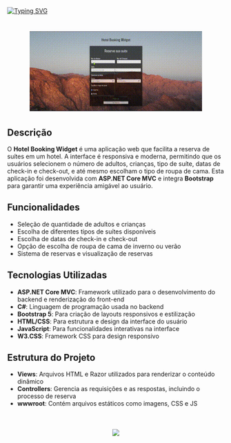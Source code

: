 <a href="https://git.io/typing-svg" class="text-center">
    <img src="https://readme-typing-svg.demolab.com?font=Silkscreen&size=20&duration=1500&pause=1000&=true&multiline=true&repeat=false&random=false&width=700&height=110&lines=Hotel+Booking+Widget"
         alt="Typing SVG" />
</a>

<h1 align="center">
  <img alt="videoSite" title="videoSite" src="SiteHotel/wwwroot/assets/video-hotel-checkin.gif"/>
</h1>

## Descrição
O **Hotel Booking Widget** é uma aplicação web que facilita a reserva de suítes em um hotel. A interface é responsiva e moderna, permitindo que os usuários selecionem o número de adultos, crianças, tipo de suíte, datas de check-in e check-out, e até mesmo escolham o tipo de roupa de cama. Esta aplicação foi desenvolvida com **ASP.NET Core MVC** e integra **Bootstrap** para garantir uma experiência amigável ao usuário.

## Funcionalidades
- Seleção de quantidade de adultos e crianças
- Escolha de diferentes tipos de suítes disponíveis
- Escolha de datas de check-in e check-out
- Opção de escolha de roupa de cama de inverno ou verão
- Sistema de reservas e visualização de reservas

## Tecnologias Utilizadas
- **ASP.NET Core MVC**: Framework utilizado para o desenvolvimento do backend e renderização do front-end
- **C#**: Linguagem de programação usada no backend
- **Bootstrap 5**: Para criação de layouts responsivos e estilização
- **HTML/CSS**: Para estrutura e design da interface do usuário
- **JavaScript**: Para funcionalidades interativas na interface
- **W3.CSS**: Framework CSS para design responsivo

## Estrutura do Projeto
- **Views**: Arquivos HTML e Razor utilizados para renderizar o conteúdo dinâmico
- **Controllers**: Gerencia as requisições e as respostas, incluindo o processo de reserva
- **wwwroot**: Contém arquivos estáticos como imagens, CSS e JS


<h1 align="center">
<img src="https://readme-typing-svg.herokuapp.com/?font=Silkscreen&size=35&center=true&vCenter=true&width=700&height=70&duration=5000&lines=Obrigado+pela+atenção!;" />
</h1>
